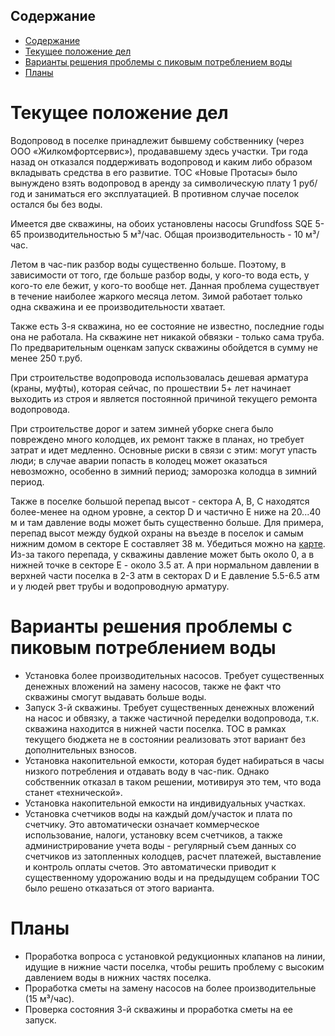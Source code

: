 ## Содержание
<!-- TOC START min:1 max:3 link:true asterisk:false update:true -->
  - [Содержание](#содержание)
- [Текущее положение дел](#текущее-положение-дел)
- [Варианты решения проблемы с пиковым потреблением воды](#варианты-решения-проблемы-с-пиковым-потреблением-воды)
- [Планы](#планы)
<!-- TOC END -->

# Текущее положение дел
Водопровод в поселке принадлежит бывшему собственнику (через ООО «Жилкомфортсервис»),  продававшему здесь участки. Три года назад он отказался поддерживать водопровод и каким либо образом вкладывать средства в его развитие. ТОС «Новые Протасы» было вынуждено взять водопровод в аренду за символическую плату 1 руб/год и заниматься его эксплуатацией. В противном случае поселок остался бы без воды.

Имеется две скважины, на обоих установлены насосы Grundfoss SQE 5-65 производительностью 5 м³/час. Общая производительность - 10 м³/час.

Летом в час-пик разбор воды существенно больше. Поэтому, в зависимости от того, где больше разбор воды, у кого-то вода есть, у кого-то еле бежит, у кого-то вообще нет. Данная проблема существует в течение наиболее жаркого месяца летом. Зимой работает только одна скважина и ее производительности хватает.

Также есть 3-я скважина, но ее состояние не известно, последние годы она не работала. На скважине нет никакой обвязки - только сама труба. По предварительным оценкам запуск скважины обойдется в сумму не менее 250 т.руб.

При строительстве водопровода использовалась дешевая арматура (краны, муфты), которая сейчас, по прошествии 5+ лет начинает выходить из строя и является постоянной причиной текущего ремонта водопровода.

При строительстве дорог и затем зимней уборке снега было повреждено много колодцев, их ремонт также в планах, но требует затрат и идет медленно. Основные риски в связи с этим: могут упасть люди; в случае аварии попасть в колодец может оказаться невозможно, особенно в зимний период; заморозка колодца в зимний период.

Также в поселке большой перепад высот - сектора A, B, C находятся более-менее на одном уровне, а сектор D и частично E ниже на 20...40 м и там давление воды может быть существенно больше. Для примера, перепад высот между будкой охраны на въезде в поселок и самым нижним домом в секторе E составляет 38 м. Убедиться можно на [карте](http://www.vhfdx.ru/karta-vyisot). Из-за такого перепада, у скважины давление может быть около 0, а в нижней точке в секторе E - около 3.5 ат. А при нормальном давлении в верхней части поселка в 2-3 атм в секторах D и E давление 5.5-6.5 атм и у людей рвет трубы и водопроводную арматуру.

# Варианты решения проблемы с пиковым потреблением воды
* Установка более производительных насосов. Требует существенных денежных вложений на замену насосов, также не факт что скважины смогут выдавать больше воды.
* Запуск 3-й скважины. Требует существенных денежных вложений на насос и обвязку, а также частичной переделки водопровода, т.к. скважина находится в нижней части поселка. ТОС в рамках текущего бюджета не в состоянии реализовать этот вариант без дополнительных взносов.
* Установка накопительной емкости, которая будет набираться в часы низкого потребления и отдавать воду в час-пик. Однако собственник отказал в таком решении, мотивируя это тем, что вода станет «технической».
* Установка накопительной емкости на индивидуальных участках.
* Установка счетчиков воды на каждый дом/участок и плата по счетчику. Это автоматически означает коммерческое использование, налоги, установку всем счетчиков, а также администрирование учета воды - регулярный съем данных со счетчиков из затопленных колодцев, расчет платежей, выставление и контроль оплаты счетов. Это автоматически приводит к существенному удорожанию воды и на предыдущем собрании ТОС было решено отказаться от этого варианта.

# Планы
* Проработка вопроса с установкой редукционных клапанов на линии, идущие в нижние части поселка, чтобы решить проблему с высоким давлением воды в нижних частях поселка.
* Проработка сметы на замену насосов на более производительные (15 м³/час).
* Проверка состояния 3-й скважины и проработка сметы на ее запуск.

